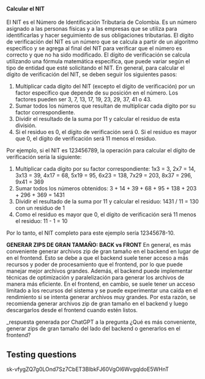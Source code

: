 #### Calcular el NIT

El NIT es el Número de Identificación Tributaria de Colombia. Es un número asignado a las personas físicas y a las empresas que se utiliza para identificarlas y hacer seguimiento de sus obligaciones tributarias. El dígito de verificación del NIT es un número que se calcula a partir de un algoritmo específico y se agrega al final del NIT para verificar que el número es correcto y que no ha sido modificado. El dígito de verificación se calcula utilizando una fórmula matemática específica, que puede variar según el tipo de entidad que esté solicitando el NIT. En general, para calcular el dígito de verificación del NIT, se deben seguir los siguientes pasos:

1.  Multiplicar cada dígito del NIT (excepto el dígito de verificación) por un factor específico que depende de su posición en el número. Los factores pueden ser 3, 7, 13, 17, 19, 23, 29, 37, 41 o 43.
2.  Sumar todos los números que resultan de multiplicar cada dígito por su factor correspondiente.
3.  Dividir el resultado de la suma por 11 y calcular el residuo de esta división.
4.  Si el residuo es 0, el dígito de verificación será 0. Si el residuo es mayor que 0, el dígito de verificación será 11 menos el residuo.

Por ejemplo, si el NIT es 123456789, la operación para calcular el dígito de verificación sería la siguiente:

1.  Multiplicar cada dígito por su factor correspondiente: 1x3 = 3, 2x7 = 14, 3x13 = 39, 4x17 = 68, 5x19 = 95, 6x23 = 138, 7x29 = 203, 8x37 = 296, 9x41 = 369
2.  Sumar todos los números obtenidos: 3 + 14 + 39 + 68 + 95 + 138 + 203 + 296 + 369 = 1431
3.  Dividir el resultado de la suma por 11 y calcular el residuo: 1431 / 11 = 130 con un residuo de 1
4.  Como el residuo es mayor que 0, el dígito de verificación será 11 menos el residuo: 11 - 1 = 10

Por lo tanto, el NIT completo para este ejemplo sería 12345678-10.


**GENERAR ZIPS DE GRAN TAMAÑO: BACK vs FRONT**
En general, es más conveniente generar archivos zip de gran tamaño en el backend en lugar de en el frontend. Esto se debe a que el backend suele tener acceso a más recursos y poder de procesamiento que el frontend, por lo que puede manejar mejor archivos grandes. Además, el backend puede implementar técnicas de optimización y paralelización para generar los archivos de manera más eficiente. En el frontend, en cambio, se suele tener un acceso limitado a los recursos del sistema y se puede experimentar una caída en el rendimiento si se intenta generar archivos muy grandes. Por esta razón, se recomienda generar archivos zip de gran tamaño en el backend y luego descargarlos desde el frontend cuando estén listos. 

_respuesta generada por ChatGPT a la pregunta ¿Qué es más conveniente, generar zips de gran tamaño del lado del backend o generarlos en el frontend?


## Testing questions
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